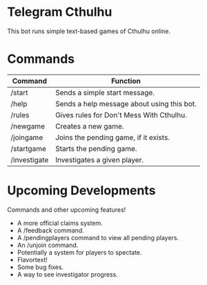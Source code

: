 # Telegram Cthulhu
This bot runs simple text-based games of Cthulhu online. 

# Commands
|  Command|Function |
|--|--|
| /start |Sends a simple start message.  |
| /help | Sends a help message about using this bot. |
| /rules | Gives rules for Don't Mess With Cthulhu. |
| /newgame | Creates a new game. |
| /joingame | Joins the pending game, if it exists. |
| /startgame | Starts the pending game. |
| /investigate| Investigates a given player. |

# Upcoming Developments

Commands and other upcoming features!
 - A more official claims system.
 - A /feedback command.
 - A /pendingplayers command to view all pending players.
 - An /unjoin command.
 - Potentially a system for players to spectate.
 - Flavortext!
 - Some bug fixes.
 - A way to see investigator progress.
